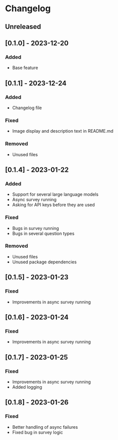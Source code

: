 # Changelog

## Unreleased

## [0.1.0] - 2023-12-20
### Added
- Base feature

## [0.1.1] - 2023-12-24
### Added
- Changelog file

### Fixed
- Image display and description text in README.md

### Removed
- Unused files

## [0.1.4] - 2023-01-22
### Added
- Support for several large language models
- Async survey running
- Asking for API keys before they are used

### Fixed
- Bugs in survey running
- Bugs in several question types 

### Removed
- Unused files
- Unused package dependencies

## [0.1.5] - 2023-01-23

### Fixed
- Improvements in async survey running

## [0.1.6] - 2023-01-24

### Fixed
- Improvements in async survey running

## [0.1.7] - 2023-01-25

### Fixed
- Improvements in async survey running
- Added logging

## [0.1.8] - 2023-01-26

### Fixed
- Better handling of async failures
- Fixed bug in survey logic
